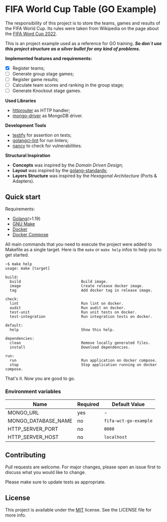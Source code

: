 # FIFA World Cup Table (GO Example)

The responsibility of this project is to store the teams, games and results of the FIFA World Cup. Its rules were taken from Wikipedia on the page about the [FIFA Word Cup 2022](https://en.wikipedia.org/wiki/2022_FIFA_World_Cup).

This is an project example used as a reference for GO training. ***So don`t use this project structure as a silver bullet for any kind of problems.***

**Implemented features and requirements:**
- [x] Register teams;
- [ ] Generate group stage games;
- [ ] Register game results;
- [ ] Calculate team scores and ranking in the group stage;
- [ ] Generate Knockout stage games.

**Used Libraries**
- [httprouter](github.com/julienschmidt/httprouter) as HTTP handler;
- [mongo-driver](go.mongodb.org/mongo-driver) as MongoDB driver.

**Development Tools**
- [testify](github.com/stretchr/testify) for assertion on tests;
- [golangci-lint](https://github.com/golangci/golangci-lint) for run linters;
- [nancy](https://github.com/sonatype-nexus-community/nancy) to check for vulnerabilities.

**Structural Inspiration**
- **Concepts** was inspired by the *Domain Driven Design*;
- **Layout** was inspired by the [golang-standards](https://github.com/golang-standards/project-layout);
- **Layers Structure** was inspired by the *Hexagonal Architecture* (Ports & Adapters).

## Quick start

Requirements:
- [Golang](http://golang.org/)(>1.19)
- [GNU Make](https://www.gnu.org/software/make/)
- [Docker](http://docker.com)
- [Docker Compose](http://docker.com)

All main commands that you need to execute the project were added to Makefile as a single target. Here is the `make` or `make help` infos to help you to get started.

```console
~$ make help
usage: make [target]

build:
  build                           Build image.
  image                           Create release docker image.
  tag                             Add docker tag in release image.

check:
  lint                            Run lint on docker.
  audit                           Run audit on docker.
  test-unit                       Run unit tests on docker.
  test-integration                Run integration tests on docker.

default:
  help                            Show this help.

dependencies:
  clean                           Remove locally generated files.
  install                         Download dependencies.

run:
  run                             Run application on docker compose.
  stop                            Stop application running on docker compose.
```

That's it. Now you are good to go.

### Environment variables

| Name                  | Required  | Default Value           |
|-----------------------|-----------|-------------------------|
| MONGO_URL             | yes       | -                       |
| MONGO_DATABASE_NAME   | no        | `fifa-wct-go-example`   |
| HTTP_SERVER_PORT      | no        | `8080`                  |
| HTTP_SERVER_HOST      | no        | `localhost`             |

## Contributing

Pull requests are welcome. For major changes, please open an issue first to discuss what you would like to change.

Please make sure to update tests as appropriate.

## License

This project is available under the [MIT](https://choosealicense.com/licenses/mit/) license. See the LICENSE file for more info.
